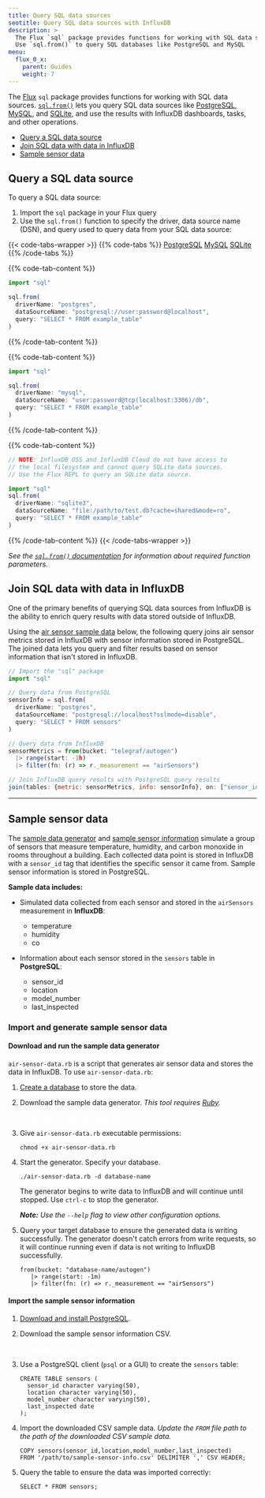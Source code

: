 ```yaml
---
title: Query SQL data sources
seotitle: Query SQL data sources with InfluxDB
description: >
  The Flux `sql` package provides functions for working with SQL data sources.
  Use `sql.from()` to query SQL databases like PostgreSQL and MySQL
menu:
  flux_0_x:
    parent: Guides
    weight: 7
---
```


The [Flux](/flux/v0.x) `sql` package provides functions for working with SQL data sources.
[`sql.from()`](/flux/v0.x/stdlib/sql/from/) lets you query SQL data sources
like [PostgreSQL](https://www.postgresql.org/), [MySQL](https://www.mysql.com/),
and [SQLite](https://www.sqlite.org/index.html), and use the results with InfluxDB
dashboards, tasks, and other operations.

- [Query a SQL data source](#query-a-sql-data-source)
- [Join SQL data with data in InfluxDB](#join-sql-data-with-data-in-influxdb)
- [Sample sensor data](#sample-sensor-data)

## Query a SQL data source
To query a SQL data source:

1. Import the `sql` package in your Flux query
2. Use the `sql.from()` function to specify the driver, data source name (DSN),
   and query used to query data from your SQL data source:

{{< code-tabs-wrapper >}}
{{% code-tabs %}}
[PostgreSQL](#)
[MySQL](#)
[SQLite](#)
{{% /code-tabs %}}

{{% code-tab-content %}}
```js
import "sql"

sql.from(
  driverName: "postgres",
  dataSourceName: "postgresql://user:password@localhost",
  query: "SELECT * FROM example_table"
)
```
{{% /code-tab-content %}}

{{% code-tab-content %}}
```js
import "sql"

sql.from(
  driverName: "mysql",
  dataSourceName: "user:password@tcp(localhost:3306)/db",
  query: "SELECT * FROM example_table"
)
```
{{% /code-tab-content %}}

{{% code-tab-content %}}
```js
// NOTE: InfluxDB OSS and InfluxDB Cloud do not have access to
// the local filesystem and cannot query SQLite data sources.
// Use the Flux REPL to query an SQLite data source.

import "sql"
sql.from(
  driverName: "sqlite3",
  dataSourceName: "file:/path/to/test.db?cache=shared&mode=ro",
  query: "SELECT * FROM example_table"
)
```
{{% /code-tab-content %}}
{{< /code-tabs-wrapper >}}

_See the [`sql.from()` documentation](/flux/v0.x/stdlib/sql/from/) for
information about required function parameters._

## Join SQL data with data in InfluxDB
One of the primary benefits of querying SQL data sources from InfluxDB
is the ability to enrich query results with data stored outside of InfluxDB.

Using the [air sensor sample data](#sample-sensor-data) below, the following query
joins air sensor metrics stored in InfluxDB with sensor information stored in PostgreSQL.
The joined data lets you query and filter results based on sensor information
that isn't stored in InfluxDB.

```js
// Import the "sql" package
import "sql"

// Query data from PostgreSQL
sensorInfo = sql.from(
  driverName: "postgres",
  dataSourceName: "postgresql://localhost?sslmode=disable",
  query: "SELECT * FROM sensors"
)

// Query data from InfluxDB
sensorMetrics = from(bucket: "telegraf/autogen")
  |> range(start: -1h)
  |> filter(fn: (r) => r._measurement == "airSensors")

// Join InfluxDB query results with PostgreSQL query results
join(tables: {metric: sensorMetrics, info: sensorInfo}, on: ["sensor_id"])
```

---

## Sample sensor data
The [sample data generator](#download-and-run-the-sample-data-generator) and
[sample sensor information](#import-the-sample-sensor-information) simulate a
group of sensors that measure temperature, humidity, and carbon monoxide
in rooms throughout a building.
Each collected data point is stored in InfluxDB with a `sensor_id` tag that identifies
the specific sensor it came from.
Sample sensor information is stored in PostgreSQL.

**Sample data includes:**

- Simulated data collected from each sensor and stored in the `airSensors` measurement in **InfluxDB**:
    - temperature
    - humidity
    - co

- Information about each sensor stored in the `sensors` table in **PostgreSQL**:
    - sensor_id
    - location
    - model_number
    - last_inspected

### Import and generate sample sensor data

#### Download and run the sample data generator
`air-sensor-data.rb` is a script that generates air sensor data and stores the data in InfluxDB.
To use `air-sensor-data.rb`:

1. [Create a database](/influxdb/latest/introduction/getting-started/#creating-a-database) to store the data.
2. Download the sample data generator. _This tool requires [Ruby](https://www.ruby-lang.org/en/)._

    <a class="btn download" style="color:#fff" href="/downloads/air-sensor-data.rb" download>Download Air Sensor Generator</a>

3. Give `air-sensor-data.rb` executable permissions:

    ```
    chmod +x air-sensor-data.rb
    ```

4. Start the generator. Specify your database.

    ```
    ./air-sensor-data.rb -d database-name
    ```

    The generator begins to write data to InfluxDB and will continue until stopped.
    Use `ctrl-c` to stop the generator.

    _**Note:** Use the `--help` flag to view other configuration options._


5. Query your target database to ensure the generated data is writing successfully.
   The generator doesn't catch errors from write requests, so it will continue running
   even if data is not writing to InfluxDB successfully.

    ```
    from(bucket: "database-name/autogen")
       |> range(start: -1m)
       |> filter(fn: (r) => r._measurement == "airSensors")
    ```

#### Import the sample sensor information
1. [Download and install PostgreSQL](https://www.postgresql.org/download/).
2. Download the sample sensor information CSV.

    <a class="btn download" style="color:#fff" href="/downloads/sample-sensor-info.csv" download>Download Sample Data</a>

3. Use a PostgreSQL client (`psql` or a GUI) to create the `sensors` table:

    ```
    CREATE TABLE sensors (
      sensor_id character varying(50),
      location character varying(50),
      model_number character varying(50),
      last_inspected date
    );
    ```

4. Import the downloaded CSV sample data.
   _Update the `FROM` file path to the path of the downloaded CSV sample data._

    ```
    COPY sensors(sensor_id,location,model_number,last_inspected)
    FROM '/path/to/sample-sensor-info.csv' DELIMITER ',' CSV HEADER;
    ```

5. Query the table to ensure the data was imported correctly:

    ```
    SELECT * FROM sensors;
    ```
